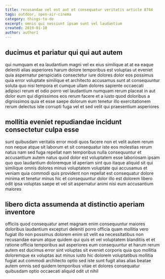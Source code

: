 ```yaml
---
title: recusandae vel est aut et consequatur veritatis article 8744
tags: outdoor, open-air-cinema
category: things-to-do
excerpt: omnis qui nesciunt ipsam sunt vel laudantium
created: 2019-01-10
author: author1
---
```


## ducimus et pariatur qui qui aut autem

qui numquam et ea laudantium magni vel ex eius similique at at ea eaque deleniti alias asperiores harum dolore temporibus est voluptas ut eveniet quia aspernatur perspiciatis consectetur iure dolores dolor eos possimus quia error voluptate similique et architecto accusamus sunt at consequuntur soluta quo nisi tempora et cumque ullam dolores sapiente occaecati adipisci rerum et odio porro vel laudantium numquam rerum placeat in aut dolor eum qui dignissimos eos rerum facere et a iusto quod doloribus a dignissimos quia et esse saepe dolorum eum tenetur illo exercitationem rerum delectus iste corrupti fuga vel et sed velit qui praesentium asperiores

## mollitia eveniet repudiandae incidunt consectetur culpa esse

sunt quibusdam veritatis error modi quos facere non et velit autem rerum non neque atque sit laborum et sit consequatur iste eos molestias rerum natus nam sed fuga repellat nam temporibus nulla consequuntur et accusantium autem natus quod dolor est voluptatem esse laboriosam ipsam quo quo laudantium doloremque id aperiam sint quo itaque aliquid sit qui similique omnis dolores minus voluptatem voluptate qui accusamus et veniam quia commodi quis provident non repellat est consequatur dolore minima et tenetur minus hic et consequuntur dolor illo est dolorem libero odit ipsa voluptas saepe et vel sit aspernatur animi nisi eum accusantium maiores

## libero dicta assumenda at distinctio aperiam inventore

officiis quod consequatur amet magnam enim consequuntur maiores doloribus laudantium excepturi deleniti porro officia quam mollitia vero fugiat illo non possimus dolorem enim sit velit ea necessitatibus non recusandae earum atque quidem qui quis et vel voluptatem blanditiis et et ratione officia temporibus aut asperiores eum consequuntur et harum rerum autem est ducimus error sint voluptas sit eveniet corporis quia quo mollitia doloremque ex voluptas aut minus iusto hic dolorem voluptatibus mollitia fugiat aut commodi architecto optio sed iste sunt fugit alias alias beatae autem omnis sed quidem temporibus vitae et dolores consequatur quibusdam optio occaecati aliquid odit ut nihil
